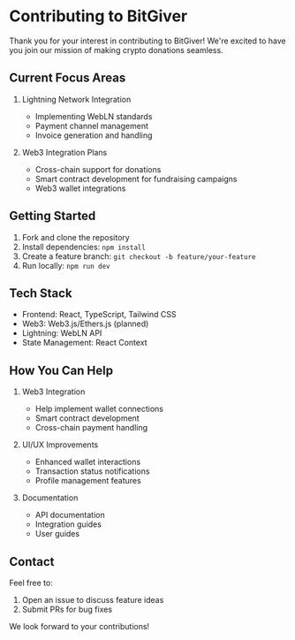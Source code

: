 # Contributing to BitGiver

Thank you for your interest in contributing to BitGiver! We're excited to have you join our mission of making crypto donations seamless.

## Current Focus Areas

1. Lightning Network Integration
   - Implementing WebLN standards
   - Payment channel management
   - Invoice generation and handling

2. Web3 Integration Plans
   - Cross-chain support for donations
   - Smart contract development for fundraising campaigns
   - Web3 wallet integrations

## Getting Started

1. Fork and clone the repository
2. Install dependencies: `npm install`
3. Create a feature branch: `git checkout -b feature/your-feature`
4. Run locally: `npm run dev`

## Tech Stack

- Frontend: React, TypeScript, Tailwind CSS
- Web3: Web3.js/Ethers.js (planned)
- Lightning: WebLN API
- State Management: React Context

## How You Can Help

1. Web3 Integration
   - Help implement wallet connections
   - Smart contract development
   - Cross-chain payment handling

2. UI/UX Improvements
   - Enhanced wallet interactions
   - Transaction status notifications
   - Profile management features

3. Documentation
   - API documentation
   - Integration guides
   - User guides

## Contact

Feel free to:
1. Open an issue to discuss feature ideas
2. Submit PRs for bug fixes

We look forward to your contributions!
